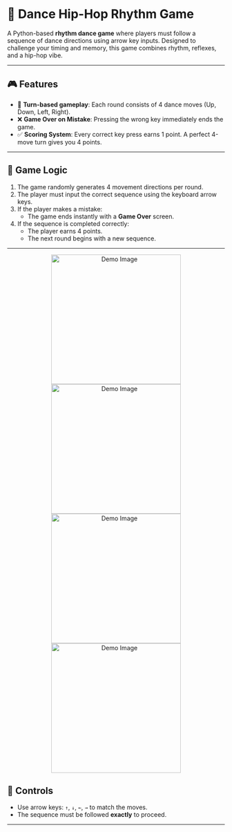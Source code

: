 # 🕺 Dance Hip-Hop Rhythm Game

A Python-based **rhythm dance game** where players must follow a sequence of dance directions using arrow key inputs. Designed to challenge your timing and memory, this game combines rhythm, reflexes, and a hip-hop vibe.

---

## 🎮 Features

- 🔁 **Turn-based gameplay**: Each round consists of 4 dance moves (Up, Down, Left, Right).
- ❌ **Game Over on Mistake**: Pressing the wrong key immediately ends the game.
- ✅ **Scoring System**: Every correct key press earns 1 point. A perfect 4-move turn gives you 4 points.

---

## 🧠 Game Logic

1. The game randomly generates 4 movement directions per round.
2. The player must input the correct sequence using the keyboard arrow keys.
3. If the player makes a mistake:
   - The game ends instantly with a **Game Over** screen.
4. If the sequence is completed correctly:
   - The player earns 4 points.
   - The next round begins with a new sequence.

---

<div align="center">
  <img src="https://i.postimg.cc/wTYdStLK/2025-05-17-25.png" alt="Demo Image" style="width: 300px; height: auto;" />
  <img src="https://i.postimg.cc/brXKcMG0/2025-05-17-26.png" alt="Demo Image" style="width: 300px; height: auto;" />
  <img src="https://i.postimg.cc/dtYz5bcw/2025-05-17-21.png" alt="Demo Image" style="width: 300px; height: auto;" />
  <img src="https://i.postimg.cc/GmMVh98m/2025-05-17-24.png" alt="Demo Image" style="width: 300px; height: auto;" />
</div>

## 🔑 Controls

- Use arrow keys: `↑`, `↓`, `←`, `→` to match the moves.
- The sequence must be followed **exactly** to proceed.

---
